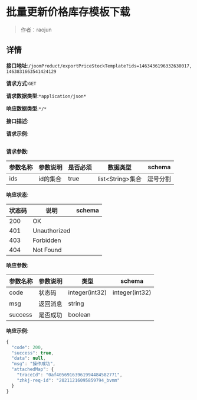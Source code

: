 # 批量更新价格库存模板下载

> 作者：raojun

## 详情


**接口地址**:`/joomProduct/exportPriceStockTemplate?ids=1463436196332630017, 1463831663541424129`


**请求方式**:`GET`


**请求数据类型**:`*application/json*`


**响应数据类型**:`*/*`


**接口描述**:


**请求示例**:


```javascript

```


**请求参数**:

| 参数名称 | 参数说明 | 是否必须 | 数据类型 | schema |
| -------- | -------- | -------- | -------- | ------ |
|ids|id的集合|true|list&lt;String>集合|逗号分割|


**响应状态**:

| 状态码 | 说明 | schema |
| -------- | -------- | ----- |
|200|OK||
|401|Unauthorized||
|403|Forbidden||
|404|Not Found|||


**响应参数**:

| 参数名称 | 参数说明 | 类型 | schema |
| -------- | -------- | ----- |----- | 
|code|状态码|integer(int32)|integer(int32)|
|msg|返回消息|string||
|success|是否成功|boolean|||

**响应示例**:
```javascript
{
  "code": 200,
  "success": true,
  "data": null,
  "msg": "操作成功",
  "attachedMap": {
    "traceId": "0af40569163961994484582771",
    "zhkj-req-id": "20211216095859794_bvmm"
  }
}
```